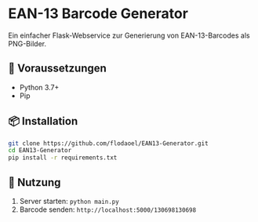 # EAN-13 Barcode Generator

Ein einfacher Flask-Webservice zur Generierung von EAN-13-Barcodes als PNG-Bilder.

## 🔧 Voraussetzungen

- Python 3.7+
- Pip

## 📦 Installation

```bash
git clone https://github.com/flodaoel/EAN13-Generator.git
cd EAN13-Generator
pip install -r requirements.txt
```

## 👟 Nutzung
1. Server starten: ```python main.py```
2. Barcode senden: ```http://localhost:5000/130698130698```

